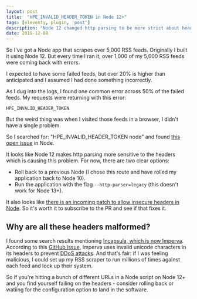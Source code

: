 ```yaml
---
layout: post
title:  "HPE_INVALID_HEADER_TOKEN in Node 12+"
tags: [eleventy, plugin, 'post']
description: "Node 12 changed http parsing to be more strict about header values, and it broke my application."
date: 2019-12-08
---
```


So I've got a Node app that scrapes over 5,000 RSS feeds. Originally I built it using Node 12. But every time I ran it, over 1,000 of my 5,000 RSS feeds were coming back with errors. 

I expected to have some failed feeds, but over 20% is higher than anticipated and I assumed I had done something incorrectly. 

As I dug into the logs, I found one common error across 50% of the failed feeds. My requests were returning with this error: 

```
HPE_INVALID_HEADER_TOKEN
```

But the weird thing was when I visited those feeds in a browser, I didn't have a single problem. 

So I searched for: "HPE_INVALID_HEADER_TOKEN node" and found [this open issue](https://github.com/nodejs/node/issues/27711) in Node. 

It looks like Node 12 makes http parsing more sensitive to the headers which is causing this problem. For now, there are two clear options: 

* Roll back to a previous Node (I chose this route and have rolled my application back to Node 10). 
* Run the application with the flag `--http-parser=legacy` (this doesn't work for Node 13+). 

It also looks like [there is an incoming patch to allow insecure headers in Node](https://github.com/nodejs/node/pull/30567). So it's worth it to subscribe to the PR and see if that fixes it. 

## Why are all these headers malformed?

I found some search results mentioning [Incapsula, which is now Imperva](https://www.imperva.com/). According to this [GitHub issue](https://github.com/kazuho/p5-http-parser-xs/issues/10), Imperva uses invalid unicode characters in its headers to prevent [DDoS attacks](https://www.cloudflare.com/learning/ddos/what-is-a-ddos-attack/). And that's fair: if I was feeling malicious, I could set up my RSS scraper to run millions of times against each feed and lock up their system. 

So if you're hitting a bunch of different URLs in a Node script on Node 12+ and you find yourself failing on the headers - consider rolling back or watiing for the configuration option to land in the software. 
